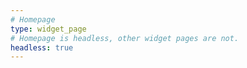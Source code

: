 ```yaml
---
# Homepage
type: widget_page
# Homepage is headless, other widget pages are not.
headless: true
---
```

